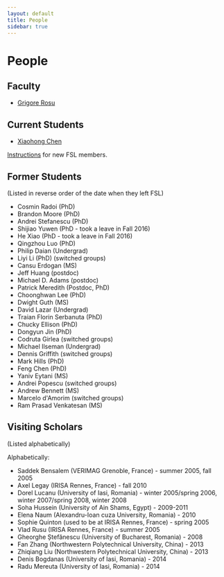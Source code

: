 ```yaml
---
layout: default
title: People
sidebar: true
---
```


# People

## Faculty

- [Grigore Rosu](grigore-rosu/index.html)

## Current Students

- [Xiaohong Chen](xiaohong-chen/index.html)

[Instructions](/fsl//other-pages/instructions-for-new-fsl-members.html) for new FSL members.

## Former Students

(Listed in reverse order of the date when they left FSL)

- Cosmin Radoi (PhD)
- Brandon Moore (PhD)
- Andrei Stefanescu (PhD)
- Shijiao Yuwen (PhD - took a leave in Fall 2016)
- He Xiao (PhD - took a leave in Fall 2016)
- Qingzhou Luo (PhD)
- Philip Daian (Undergrad)
- Liyi Li (PhD) (switched groups)
- Cansu Erdogan (MS)
- Jeff Huang (postdoc)
- Michael D. Adams (postdoc)
- Patrick Meredith (Postdoc, PhD)
- Choonghwan Lee (PhD)
- Dwight Guth (MS)
- David Lazar (Undergrad)
- Traian Florin Serbanuta (PhD)
- Chucky Ellison (PhD)
- Dongyun Jin (PhD)
- Codruta Girlea (switched groups)
- Michael Ilseman (Undergrad)
- Dennis Griffith (switched groups)
- Mark Hills (PhD)
- Feng Chen (PhD)
- Yaniv Eytani (MS)
- Andrei Popescu (switched groups)
- Andrew Bennett (MS)
- Marcelo d'Amorim (switched groups)
- Ram Prasad Venkatesan (MS)

## Visiting Scholars

(Listed alphabetically)

Alphabetically:

- Saddek Bensalem (VERIMAG Grenoble, France) - summer 2005, fall 2005
- Axel Legay (IRISA Rennes, France) - fall 2010
- Dorel Lucanu (University of Iasi, Romania) - winter 2005/spring 2006, winter 2007/spring 2008, winter 2008
- Soha Hussein (University of Ain Shams, Egypt) - 2009-2011
- Elena Naum (Alexandru-Ioan cuza University, Romania) - 2010
- Sophie Quinton (used to be at IRISA Rennes, France) - spring 2005
- Vlad Rusu (IRISA Rennes, France) - summer 2005
- Gheorghe Ștefănescu (University of Bucharest, Romania) - 2008
- Fan Zhang (Northwestern Polytechnical University, China) - 2013
- Zhiqiang Liu (Northwestern Polytechnical University, China) - 2013
- Denis Bogdanas (University of Iasi, Romania) - 2014
- Radu Mereuta (University of Iasi, Romania) - 2014

